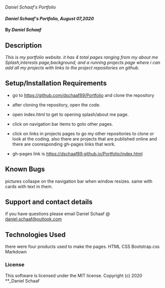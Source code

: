  _Daniel Schaaf's Portfolio_

#### _Daniel Schaaf's Portfolio, August 07,2020_

#### By _Daniel Schaaf_

## Description

_This is my portfolio website. it has 4 total pages ranging from my about me Splash,interests page,background, and a running projects page where i can add all my projects with links to the project repositories on github._

## Setup/Installation Requirements

* go to https://github.com/dschaaf89/Portfolio and clone the repository
* after cloning the repository, open the code.
* open index.html to get to opening splash/about me page.
* click on navigation bar items to goto other pages.
* click on links in projects pages to go my other repositories to clone or look at the coding. also there are projects that are published online and there are cooresponding gh-pages links that work.

* gh-pages link is https://dschaaf89.github.io/Portfolio/index.html 
## Known Bugs

pictures collaspe on the navigation bar when window resizes. same with cards with text in them.

## Support and contact details

if you have questions please email Daniel Schaaf @ daniel.schaaf@outlook.com

## Technologies Used

there were four products used to make the pages. 
HTML
CSS
Bootstrap.css 
Markdown

### License

This software is licensed under the MIT license.
Copyright (c) 2020 **_Daniel Schaaf
